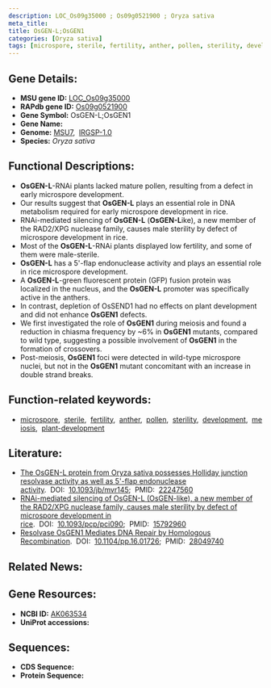 ```yaml
---
description: LOC_Os09g35000 ; Os09g0521900 ; Oryza sativa
meta_title:
title: OsGEN-L;OsGEN1
categories: [Oryza sativa]
tags: [microspore, sterile, fertility, anther, pollen, sterility, development, meiosis, plant development]
---
```


## Gene Details:
- **MSU gene ID:** [LOC_Os09g35000](http://rice.uga.edu/cgi-bin/ORF_infopage.cgi?orf=LOC_Os09g35000)  
- **RAPdb gene ID:** [Os09g0521900](https://rapdb.dna.affrc.go.jp/locus/?name=Os09g0521900)  
- **Gene Symbol:** OsGEN-L;OsGEN1
- **Gene Name:**
- **Genome:**  [MSU7](http://rice.uga.edu/),&nbsp;&nbsp;[IRGSP-1.0](https://rapdb.dna.affrc.go.jp/download/irgsp1.html)
- **Species:** *Oryza sativa*

## Functional Descriptions:
   - **OsGEN-L**-RNAi plants lacked mature pollen, resulting from a defect in early microspore development.
   - Our results suggest that **OsGEN-L** plays an essential role in DNA metabolism required for early microspore development in rice.
   - RNAi-mediated silencing of **OsGEN-L** (**OsGEN-L**ike), a new member of the RAD2/XPG nuclease family, causes male sterility by defect of microspore development in rice.
   - Most of the **OsGEN-L**-RNAi plants displayed low fertility, and some of them were male-sterile.
   - **OsGEN-L** has a 5'-flap endonuclease activity and plays an essential role in rice microspore development.
   - A **OsGEN-L**-green fluorescent protein (GFP) fusion protein was localized in the nucleus, and the **OsGEN-L** promoter was specifically active in the anthers.
   - In contrast, depletion of OsSEND1 had no effects on plant development and did not enhance **OsGEN1** defects.
   - We first investigated the role of **OsGEN1** during meiosis and found a reduction in chiasma frequency by ~6% in **OsGEN1** mutants, compared to wild type, suggesting a possible involvement of **OsGEN1** in the formation of crossovers.
   - Post-meiosis, **OsGEN1** foci were detected in wild-type microspore nuclei, but not in the **OsGEN1** mutant concomitant with an increase in double strand breaks.

## Function-related keywords:
   - [microspore](/tags/microspore/),&nbsp;&nbsp;[sterile](/tags/sterile/),&nbsp;&nbsp;[fertility](/tags/fertility/),&nbsp;&nbsp;[anther](/tags/anther/),&nbsp;&nbsp;[pollen](/tags/pollen/),&nbsp;&nbsp;[sterility](/tags/sterility/),&nbsp;&nbsp;[development](/tags/development/),&nbsp;&nbsp;[meiosis](/tags/meiosis/),&nbsp;&nbsp;[plant-development](/tags/plant-development/)

## Literature:
   - [The OsGEN-L protein from Oryza sativa possesses Holliday junction resolvase activity as well as 5'-flap endonuclease activity](https://www.doi.org/10.1093/jb/mvr145).&nbsp;&nbsp;DOI:&nbsp;&nbsp;[10.1093/jb/mvr145](https://www.doi.org/10.1093/jb/mvr145);&nbsp;&nbsp;PMID:&nbsp;&nbsp;[22247560](https://pubmed.ncbi.nlm.nih.gov/22247560/)
   - [RNAi-mediated silencing of OsGEN-L (OsGEN-like), a new member of the RAD2/XPG nuclease family, causes male sterility by defect of microspore development in rice](https://www.doi.org/10.1093/pcp/pci090).&nbsp;&nbsp;DOI:&nbsp;&nbsp;[10.1093/pcp/pci090](https://www.doi.org/10.1093/pcp/pci090);&nbsp;&nbsp;PMID:&nbsp;&nbsp;[15792960](https://pubmed.ncbi.nlm.nih.gov/15792960/)
   - [Resolvase OsGEN1 Mediates DNA Repair by Homologous Recombination](https://www.doi.org/10.1104/pp.16.01726).&nbsp;&nbsp;DOI:&nbsp;&nbsp;[10.1104/pp.16.01726](https://www.doi.org/10.1104/pp.16.01726);&nbsp;&nbsp;PMID:&nbsp;&nbsp;[28049740](https://pubmed.ncbi.nlm.nih.gov/28049740/)

## Related News:

## Gene Resources:
- **NCBI ID:**  [AK063534](http://www.ncbi.nlm.nih.gov/nuccore/AK063534)
- **UniProt accessions:** [](https://www.uniprot.org/uniprotkb//entry)

## Sequences:
- **CDS Sequence:**
- **Protein Sequence:**
